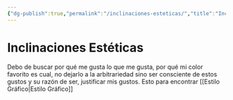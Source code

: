 ```yaml
---
{"dg-publish":true,"permalink":"/inclinaciones-esteticas/","title":"Inclinaciones Estéticas","tags":["Idea,"],"noteIcon":"","created":"2023-04-26T10:15:58.768-05:00","updated":"2023-08-07T13:32:18.575-05:00"}
---
```



# Inclinaciones Estéticas

Debo de buscar por qué me gusta lo que me gusta, por qué mi color favorito es cual, no dejarlo a la arbitrariedad sino ser consciente de estos gustos y su razón de ser, justificar mis gustos. Esto para encontrar [[Estilo Gráfico\|Estilo Gráfico]]
